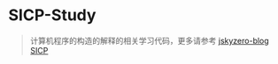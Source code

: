 # SICP-Study

> 计算机程序的构造的解释的相关学习代码，更多请参考 [jskyzero-blog SICP](https://jskyzero.github.io/2017/01/19/SICP/)

